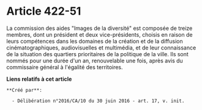 # Article 422-51

La commission des aides "Images de la diversité" est composée de treize membres, dont un président et deux vice-présidents,
choisis en raison de leurs compétences dans les domaines de la création et de la diffusion cinématographiques, audiovisuelles
et multimédia, et de leur connaissance de la situation des quartiers prioritaires de la politique de la ville. Ils sont
nommés pour une durée d'un an, renouvelable une fois, après avis du commissaire général à l'égalité des territoires.

**Liens relatifs à cet article**

	**Créé par**:

	  - Délibération n°2016/CA/10 du 30 juin 2016 - art. 17, v. init.
